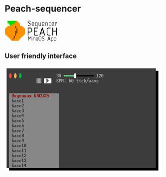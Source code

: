 # Peach-sequencer
![Logo](/readme-imgs/logo.png)

## User friendly interface
![img](/readme-imgs/interface.png)
